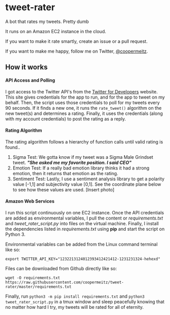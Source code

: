 # tweet-rater
A bot that rates my tweets. Pretty dumb

It runs on an Amazon EC2 instance in the cloud.

If you want to make it rate smartly, create an issue or a pull request.

If you want to make me happy, follow me on Twitter, [@coopermeitz](https://twitter.com/coopermeitz).
## How it works
#### API Access and Polling
I got access to the Twitter API's from the [Twitter for Developers](https://developer.twitter.com/en) website. This site gives credentials for the app to run, and for the app to tweet on my behalf.
Then, the script uses those credentials to poll for my tweets every 90 seconds. If it finds a new one, it runs the
`rate_tweet()` algorithm on the new tweet(s) and determines a rating. Finally, it uses the credentials (along with my account credentials) to post the rating as a reply.

#### Rating Algorithm
The rating algorithm follows a hierarchy of function calls until valid rating is found.. 
1. Sigma Test: We gotta know if my tweet was a Sigma Male Grindset tweet. _**"She asked me my favorite position. I said CEO"**_ 
2. Emotion Test: If a really bad emotion library thinks it had a strong emotion, then it returns that emotion as the rating.
3. Sentiment Test: Lastly, I use a sentiment analysis library to get a polarity value [-1,1] and subjectivity value [0,1]. See the coordinate plane below to see how these values are used. 
[Insert photo]
#### Amazon Web Services
I run this script continuously on one EC2 instance. Once the API credentials are added as environmental variables, I pull the content or *requirements.txt* and *tweet_rater_script.py* into files on the virtual machine. Finally, I install the dependencies listed in *requirements.txt* using **pip** and start the script on Python 3.

Environmental variables can be added from the Linux command terminal like so:

`export TWITTER_API_KEY="1232213124012393412421412-1231231324-hehexd"`

Files can be downloaded from Github directly like so:

`wget -O requirements.txt https://raw.githubusercontent.com/coopermeitz/tweet-rater/master/requirements.txt`

Finally, run `python3 -m pip install requirements.txt` and `python3 tweet_rater_script.py` in a tmux window and sleep peacefully knowing that no matter how hard I try,
my tweets will be rated for all of eternity.



